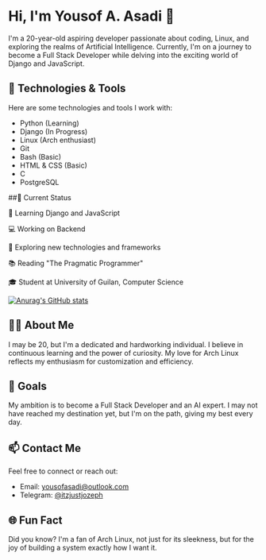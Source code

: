 # Hi, I'm Yousof A. Asadi 👋

I'm a 20-year-old aspiring developer passionate about coding, Linux, and exploring the realms of Artificial Intelligence. Currently, I'm on a journey to become a Full Stack Developer while delving into the exciting world of Django and JavaScript.

## 🔧 Technologies & Tools

Here are some technologies and tools I work with:

- Python (Learning)
- Django (In Progress)
- Linux (Arch enthusiast)
- Git
- Bash (Basic)
- HTML & CSS (Basic)
- C
- PostgreSQL


##🌱 Current Status

🌱 Learning Django and JavaScript  

💻 Working on Backend

🤔 Exploring new technologies and frameworks  

📚 Reading "The Pragmatic Programmer"

🎓 Student at University of Guilan, Computer Science


[![Anurag's GitHub stats](https://github-readme-stats.vercel.app/api?username=Y-A-Asd&show_icons=true&theme=synthwave)](https://github.com/Y-A-Asd/github-readme-stats)



## 👨‍💻 About Me

I may be 20, but I'm a dedicated and hardworking individual. I believe in continuous learning and the power of curiosity. My love for Arch Linux reflects my enthusiasm for customization and efficiency.

## 🚀 Goals

My ambition is to become a Full Stack Developer and an AI expert. I may not have reached my destination yet, but I'm on the path, giving my best every day.

## 📫 Contact Me

Feel free to connect or reach out:

- Email: [yousofasadi@outlook.com](mailto:yousofasadi@outlook.com)
- Telegram: [@itzjustjozeph](https://t.me/itzjustjozeph)

## 🌐 Fun Fact

Did you know? I'm a fan of Arch Linux, not just for its sleekness, but for the joy of building a system exactly how I want it.
